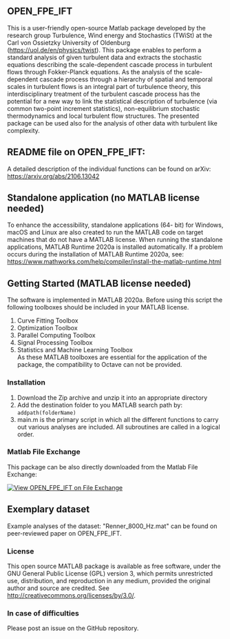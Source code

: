 ## OPEN_FPE_IFT     
This is a user-friendly open-source Matlab package developed by the research group Turbulence, Wind energy and Stochastics (TWiSt) at the Carl von Ossietzky University of Oldenburg (https://uol.de/en/physics/twist). This package enables to perform a standard analysis of given turbulent data and extracts the stochastic equations describing the scale-dependent cascade process in turbulent flows through Fokker-Planck equations. As the analysis of the scale-dependent cascade process through a hierarchy of spatial and temporal scales in turbulent flows is an integral part of turbulence theory, this interdisciplinary treatment of the turbulent cascade process has the potential for a new way to link the statistical description of turbulence (via common two-point increment statistics), non-equilibrium stochastic thermodynamics and local turbulent flow structures. The presented package can be used also for the analysis of other data with turbulent like complexity.

## README file on OPEN_FPE_IFT:
A detailed description of the individual functions can be found on arXiv: https://arxiv.org/abs/2106.13042

## Standalone application (no MATLAB license needed) 
To enhance the accessibility, standalone applications (64- bit) for Windows, macOS and Linux are also created to run the MATLAB code on target machines that do not have a MATLAB license. When running the standalone applications, MATLAB Runtime 2020a is installed automatically. If a problem occurs during the installation of MATLAB Runtime 2020a, see: https://www.mathworks.com/help/compiler/install-the-matlab-runtime.html

## Getting Started (MATLAB license needed)
The software is implemented in MATLAB 2020a. Before using this script the following toolboxes should be included in your MATLAB license.
1. Curve Fitting Toolbox
2. Optimization Toolbox
3. Parallel Computing Toolbox
4. Signal Processing Toolbox
5. Statistics and Machine Learning Toolbox  
As these MATLAB toolboxes are essential for the application of the package, the compatibility
to Octave can not be provided. 

### Installation  
1. Download the Zip archive and unzip it into an appropriate directory
2. Add the destination folder to you MATLAB search path by: 
```addpath(folderName)```
3. main.m is the primary script in which all the different functions to carry out various analyses are included. All subroutines are called in a logical order.

### Matlab File Exchange
This package can be also directly downloaded from the Matlab File Exchange:

[![View OPEN_FPE_IFT on File Exchange](https://www.mathworks.com/matlabcentral/images/matlab-file-exchange.svg)](https://de.mathworks.com/matlabcentral/fileexchange/80551-open_fpe_ift)

## Exemplary dataset 
Example analyses of the dataset: "Renner_8000_Hz.mat" can be found on peer-reviewed paper on OPEN_FPE_IFT.

### License
This open source MATLAB package is available as free software, under the GNU General Public License (GPL) version 3, which permits unrestricted use, distribution, and reproduction in any medium, provided the original author and source are credited. See http://creativecommons.org/licenses/by/3.0/.

### In case of difficulties
Please post an issue on the GitHub repository.
